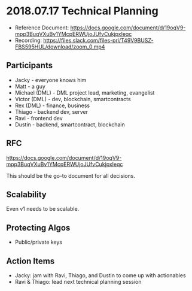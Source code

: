 # 2018.07.17 Technical Planning

* Reference Document: https://docs.google.com/document/d/19oqV9-mpp3BuqVXuBv1YMcpERWUjoJUfvCukjpxIeqc
* Recording: https://files.slack.com/files-pri/T49V9BUSZ-FBS595HUL/download/zoom_0.mp4

## Participants

* Jacky - everyone knows him
* Matt - a guy
* Michael (DML) - DML project lead, marketing, evangelist
* Victor (DML) - dev, blockchain, smartcontracts
* Rex (DML) - finance, business
* Thiago - backend dev, server
* Ravi - frontend dev
* Dustin - backend, smartcontract, blockchain

## RFC

https://docs.google.com/document/d/19oqV9-mpp3BuqVXuBv1YMcpERWUjoJUfvCukjpxIeqc

This should be the go-to document for all decisions.

## Scalability

Even v1 needs to be scalable.

## Protecting Algos

* Public/private keys

## Action Items

* Jacky: jam with Ravi, Thiago, and Dustin to come up with actionables
* Ravi & Thiago: lead next technical planning session
